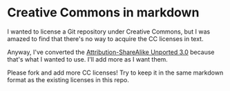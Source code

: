 # Creative Commons in markdown

I wanted to license a Git repository under Creative Commons, but I was amazed to find that there's no way to acquire the CC licenses in text.

Anyway, I've converted the [Attribution-ShareAlike Unported 3.0](/by-sa-3.0.md) because that's what I wanted to use. I'll add more as I want them.

Please fork and add more CC licenses! Try to keep it in the same markdown format as the existing licenses in this repo.
